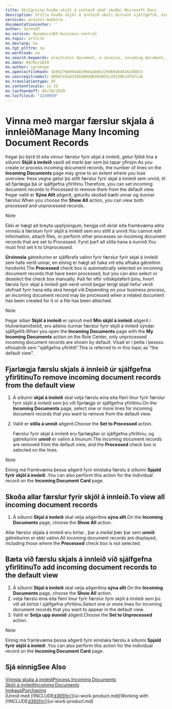 ```yaml
---
title: Skilgreina hvaða skjöl á innleið skal skoða| Microsoft Docs
description: Stilla hvaða skjöl á innleið skuli birtast sjálfgefið, eins og t.d. rafrænir reikningar, til að bæta yfirsýn yfir færslur sem búið er að vinna og færslur sem á eftir að vinna.
services: project-madeira
documentationcenter: ''
author: SorenGP
ms.service: dynamics365-business-central
ms.topic: article
ms.devlang: na
ms.tgt_pltfrm: na
ms.workload: na
ms.search.keywords: electronic document, e-invoice, incoming document, OCR, ecommerce, document exchange, import invoice
ms.date: 04/01/2019
ms.author: sgroespe
ms.openlocfilehash: 429e276b094a8296daab8e229d60a6dd16246b53
ms.sourcegitcommit: 60b87e5eb32bb408dd65b9855c29159b1dfbfca8
ms.translationtype: HT
ms.contentlocale: is-IS
ms.lasthandoff: 04/29/2019
ms.locfileid: "1239959"
---
```

# <a name="manage-many-incoming-document-records"></a><span data-ttu-id="0a06f-103">Vinna með margar færslur skjala á innleið</span><span class="sxs-lookup"><span data-stu-id="0a06f-103">Manage Many Incoming Document Records</span></span>
<span data-ttu-id="0a06f-104">Þegar þú býrð til eða vinnur færslur fyrir skjal á innleið, getur fjöldi lína á síðunni **Skjöl á innleið** vaxið að marki þar sem þú tapar yfirsýn.</span><span class="sxs-lookup"><span data-stu-id="0a06f-104">As you create or process incoming document records, the number of lines on the **Incoming Documents** page may grow to an extent where you lose overview.</span></span> <span data-ttu-id="0a06f-105">Þess vegna getur þú stillt færslur fyrir skjal á innleið sem unnið, til að fjarlægja þá úr sjálfgefna yfirlitinu.</span><span class="sxs-lookup"><span data-stu-id="0a06f-105">Therefore, you can set incoming document records to Processed to remove them from the default view.</span></span> <span data-ttu-id="0a06f-106">Þegar valið er **Sýna Allt** aðgerð, geturðu skoðað bæði unnar og óunnar færslur.</span><span class="sxs-lookup"><span data-stu-id="0a06f-106">When you choose the **Show All** action, you can view both processed and unprocessed records.</span></span>

> [!NOTE]  
>   <span data-ttu-id="0a06f-107">Ekki er hægt að breyta upplýsingum, hengja við skrár eða framkvæma aðra vinnslu á færslum fyrir skjöl á innleið sem eru stillt á unnið.</span><span class="sxs-lookup"><span data-stu-id="0a06f-107">You cannot edit information, attach files, or perform other processes on incoming document records that are set to Processed.</span></span> <span data-ttu-id="0a06f-108">Fyrst þarf að stilla hana á óunnið.</span><span class="sxs-lookup"><span data-stu-id="0a06f-108">You must first set it to Unprocessed.</span></span>

<span data-ttu-id="0a06f-109">**Úrvinnsla** gátreiturinn er sjálfkrafa valinn fyrir færslur fyrir skjal á innleið sem hafa verið unnar, en einnig er hægt að haka við eða afhaka gátreitinn handvirkt.</span><span class="sxs-lookup"><span data-stu-id="0a06f-109">The **Processed** check box is automatically selected on incoming document records that have been processed, but you can also select or deselect the check box manually.</span></span> <span data-ttu-id="0a06f-110">Það fer eftir viðskiptaferli þínu, hvort færsla fyrir skjal á innleið geti verið unnið þegar tengt skjal hefur verið stofnað fyrir hana eða skrá hengd við.</span><span class="sxs-lookup"><span data-stu-id="0a06f-110">Depending on your business process, an incoming document record may be processed when a related document has been created for it or a file has been attached.</span></span>

> [!NOTE]  
>   <span data-ttu-id="0a06f-111">Þegar síðan **Skjöl á innleið** er opnuð með **Mín skjöl á innleið** aðgerð í hlutverkamiðstöð, eru aðeins óunnar færslur fyrir skjöl á innleið sýndar sjálfgefið.</span><span class="sxs-lookup"><span data-stu-id="0a06f-111">When you open the **Incoming Documents** page with the **My Incoming Documents** action on the Role Center, only unprocessed incoming document records are shown by default.</span></span> <span data-ttu-id="0a06f-112">Vísað er í þetta í þesssu efnisatriði sem "sjálfgefna yfirlitið".</span><span class="sxs-lookup"><span data-stu-id="0a06f-112">This is referred to in this topic as "the default view".</span></span>

## <a name="to-remove-incoming-document-records-from-the-default-view"></a><span data-ttu-id="0a06f-113">Fjarlægja færslu skjals á innleið úr sjálfgefna yfirlitinu</span><span class="sxs-lookup"><span data-stu-id="0a06f-113">To remove incoming document records from the default view</span></span>
1. <span data-ttu-id="0a06f-114">Á síðunni **skjal á innleið** skal velja færslu eina eða fleiri línur fyrir færslur fyrir skjöl á innleið sem þú vilt fjarlægja úr sjálfgefna yfirlitinu.</span><span class="sxs-lookup"><span data-stu-id="0a06f-114">On the **Incoming Documents** page, select one or more lines for incoming document records that you want to remove from the default view.</span></span>
2. <span data-ttu-id="0a06f-115">Valið er **stilla á unnið** aðgerð.</span><span class="sxs-lookup"><span data-stu-id="0a06f-115">Choose the **Set to Processed** action.</span></span>

    <span data-ttu-id="0a06f-116">Færslur fyrir skjal á innleið eru fjarlægðar úr sjálfgefna yfirlitinu, og gátreiturinn **unnið** er valinn á línunum.</span><span class="sxs-lookup"><span data-stu-id="0a06f-116">The incoming document records are removed from the default view, and the **Processed** check box is selected on the lines.</span></span>

> [!NOTE]  
>   <span data-ttu-id="0a06f-117">Einnig má framkvæma þessa aðgerð fyrir einstaka færslu á síðunni **Spjald fyrir skjöl á innleið** .</span><span class="sxs-lookup"><span data-stu-id="0a06f-117">You can also perform this action for the individual record on the **Incoming Document Card** page.</span></span>

## <a name="to-view-all-incoming-document-records"></a><span data-ttu-id="0a06f-118">Skoða allar færslur fyrir skjöl á innleið.</span><span class="sxs-lookup"><span data-stu-id="0a06f-118">To view all incoming document records</span></span>
1. <span data-ttu-id="0a06f-119">Á síðunni **Skjal á innleið** skal velja aðgerðina **sýna allt**.</span><span class="sxs-lookup"><span data-stu-id="0a06f-119">On the **Incoming Documents** page, choose the **Show All** action.</span></span>

<span data-ttu-id="0a06f-120">Allar færslur skjala á innleið eru birtar , þar á meðal þær þar sem **unnið** gátreiturinn er ekki valinn.</span><span class="sxs-lookup"><span data-stu-id="0a06f-120">All incoming document records are displayed, including those where the **Processed** check box is not selected.</span></span>

## <a name="to-add-incoming-document-records-to-the-default-view"></a><span data-ttu-id="0a06f-121">Bæta við færslu skjals á innleið við sjálfgefna yfirlitinu</span><span class="sxs-lookup"><span data-stu-id="0a06f-121">To add incoming document records to the default view</span></span>
1. <span data-ttu-id="0a06f-122">Á síðunni **Skjal á innleið** skal velja aðgerðina **sýna allt**.</span><span class="sxs-lookup"><span data-stu-id="0a06f-122">On the **Incoming Documents** page, choose the **Show All** action.</span></span>
2. <span data-ttu-id="0a06f-123">velja færslu eina eða fleiri línur fyrir færslur fyrir skjöl á innleið sem þú vilt að birtist í sjálfgefna yfirlitinu.</span><span class="sxs-lookup"><span data-stu-id="0a06f-123">Select one or more lines for incoming document records that you want to appear in the default view.</span></span>
3. <span data-ttu-id="0a06f-124">Valið er **Setja upp óunnið** aðgerð.</span><span class="sxs-lookup"><span data-stu-id="0a06f-124">Choose the **Set to Unprocessed** action.</span></span>  

> [!NOTE]  
>   <span data-ttu-id="0a06f-125">Einnig má framkvæma þessa aðgerð fyrir einstaka færslu á síðunni **Spjald fyrir skjöl á innleið** .</span><span class="sxs-lookup"><span data-stu-id="0a06f-125">You can also perform this action for the individual record on the **Incoming Document Card** page.</span></span>

## <a name="see-also"></a><span data-ttu-id="0a06f-126">Sjá einnig</span><span class="sxs-lookup"><span data-stu-id="0a06f-126">See Also</span></span>
[<span data-ttu-id="0a06f-127">Vinnsla skjala á innleið</span><span class="sxs-lookup"><span data-stu-id="0a06f-127">Process Incoming Documents</span></span>](across-process-income-documents.md)  
[<span data-ttu-id="0a06f-128">Skjöl á innleið</span><span class="sxs-lookup"><span data-stu-id="0a06f-128">Incoming Documents</span></span>](across-income-documents.md)  
[<span data-ttu-id="0a06f-129">Innkaup</span><span class="sxs-lookup"><span data-stu-id="0a06f-129">Purchasing</span></span>](purchasing-manage-purchasing.md)  
<span data-ttu-id="0a06f-130">[Unnið með [!INCLUDE[d365fin](includes/d365fin_md.md)]](ui-work-product.md)</span><span class="sxs-lookup"><span data-stu-id="0a06f-130">[Working with [!INCLUDE[d365fin](includes/d365fin_md.md)]](ui-work-product.md)</span></span>
